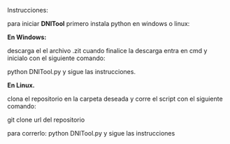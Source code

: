 Instrucciones:

para iniciar **DNITool**
primero instala python en windows o linux:

**En Windows:**

descarga el el archivo .zit cuando finalice la descarga
entra en cmd y inicialo con el siguiente comando:

python DNITool.py y sigue las instrucciones.


**En Linux.**

clona el repositorio en la carpeta deseada y corre el script con el siguiente comando:


git clone url del repositorio

para correrlo: python DNITool.py y sigue las instrucciones
